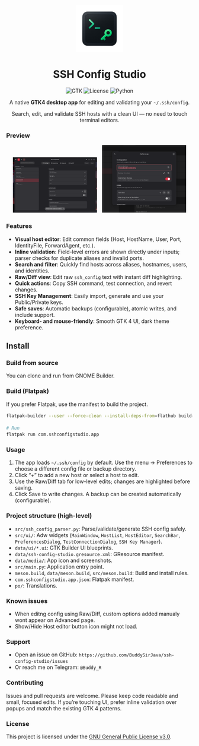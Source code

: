 <div align="center">

  <img src="data/media/icon_256.png" alt="App Icon" width="128" />

  <h1>
    SSH Config Studio
  </h1>

  <img src="https://img.shields.io/badge/GTK-4.0-4A90E2?style=for-the-badge&logo=gtk&logoColor=white" alt="GTK" />
  <img src="https://img.shields.io/badge/License-GPL%20v3-00D4AA?style=for-the-badge&logo=gnu&logoColor=white" alt="License" />
  <img src="https://img.shields.io/badge/Python-3.12+-3776AB?style=for-the-badge&logo=python&logoColor=white" alt="Python" />

  <p>A native <strong>GTK4 desktop app</strong> for editing and validating your <code>~/.ssh/config</code>.</p>
  <p>Search, edit, and validate SSH hosts with a clean UI — no need to touch terminal editors.</p>

</div>

### Preview

<div align="center">
  <img src="data/media/ss1.png" alt="Main Interface" width="45%" style="margin-right: 2%;" />
  <img src="data/media/ss2.png" alt="Preferences Dialog" width="45%" />
</div>

### Features

- **Visual host editor**: Edit common fields (Host, HostName, User, Port, IdentityFile, ForwardAgent, etc.).
- **Inline validation**: Field-level errors are shown directly under inputs; parser checks for duplicate aliases and invalid ports.
- **Search and filter**: Quickly find hosts across aliases, hostnames, users, and identities.
- **Raw/Diff view**: Edit raw `ssh_config` text with instant diff highlighting.
- **Quick actions**: Copy SSH command, test connection, and revert changes.
- **SSH Key Management**: Easily import, generate and use your Public/Private keys.
- **Safe saves**: Automatic backups (configurable), atomic writes, and include support.
- **Keyboard- and mouse-friendly**: Smooth GTK 4 UI, dark theme preference.



## Install

### Build from source
You can clone and run from GNOME Builder.

### Build (Flatpak)

If you prefer Flatpak, use the manifest to build the project.

```bash
flatpak-builder --user --force-clean --install-deps-from=flathub build-dir com.sshconfigstudio.app.json --install

# Run
flatpak run com.sshconfigstudio.app
```

### Usage

1. The app loads `~/.ssh/config` by default. Use the menu → Preferences to choose a different config file or backup directory.
2. Click “+” to add a new host or select a host to edit.
3. Use the Raw/Diff tab for low-level edits; changes are highlighted before saving.
4. Click Save to write changes. A backup can be created automatically (configurable).

### Project structure (high-level)

- `src/ssh_config_parser.py`: Parse/validate/generate SSH config safely.
- `src/ui/`: Adw widgets (`MainWindow`, `HostList`, `HostEditor`, `SearchBar`, `PreferencesDialog`, `TestConnectionDialog`, `SSH Key Manager`).
- `data/ui/*.ui`: GTK Builder UI blueprints.
- `data/ssh-config-studio.gresource.xml`: GResource manifest.
- `data/media/`: App icon and screenshots.
- `src/main.py`: Application entry point.
- `meson.build`, `data/meson.build`, `src/meson.build`: Build and install rules.
- `com.sshconfigstudio.app.json`: Flatpak manifest.
- `po/`: Translations.

### Known issues
- When editng config using Raw/Diff, custom options added manualy wont appear on Advanced page.
- Show/Hide Host editor button icon might not load. 

### Support

- Open an issue on GitHub: `https://github.com/BuddySirJava/ssh-config-studio/issues`
- Or reach me on Telegram: `@Buddy_R`

### Contributing

Issues and pull requests are welcome. Please keep code readable and small, focused edits. If you’re touching UI, prefer inline validation over popups and match the existing GTK 4 patterns.

### License

This project is licensed under the [GNU General Public License v3.0](LICENSE).
